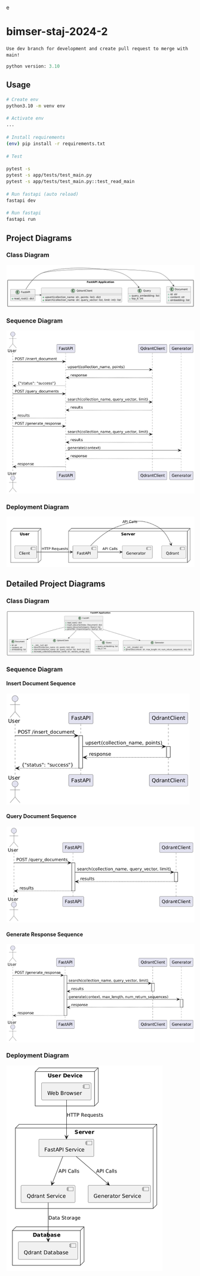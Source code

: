e
# bimser-staj-2024-2

```Use dev branch for development and create pull request to merge with main!```

```py
python version: 3.10
```

## Usage
```sh
# Create env
python3.10 -m venv env

# Activate env
...

# Install requirements
(env) pip install -r requirements.txt

# Test

pytest -s
pytest -s app/tests/test_main.py
pytest -s app/tests/test_main.py::test_read_main

# Run fastapi (auto reload)
fastapi dev

# Run fastapi
fastapi run
```

## Project Diagrams

### Class Diagram

![class_diagram](diagrams/class_diagram.png)

### Sequence Diagram

![sequence_diagram](diagrams/sequence_diagram.png)

### Deployment Diagram

![deployment_diagram](diagrams/deployment_diagram.png)

## Detailed Project Diagrams

### Class Diagram

![detailed_class_diagram](diagrams/detailed_class_diagram.png)

### Sequence Diagram

#### Insert Document Sequence

![insert_document_sequence_diagram](diagrams/insert_document_sequence_diagram.png)

#### Query Document Sequence

![query_documents_sequence_diagram](diagrams/query_documents_sequence_diagram.png)

#### Generate Response Sequence

![generate_response_sequence_diagram](diagrams/generate_response_sequence_diagram.png)

### Deployment Diagram

![detailed_deployment_diagram](diagrams/detailed_deployment_diagram.png)
